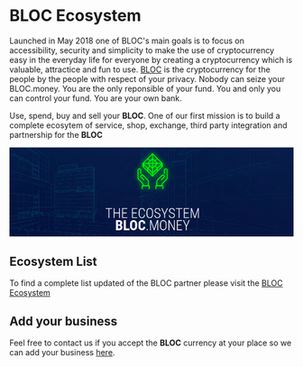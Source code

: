 # **BLOC Ecosystem**

Launched in May 2018 one of BLOC's main goals is to focus on accessibility, security and simplicity to make the use of cryptocurrency easy in the everyday life for everyone by creating a cryptocurrency which is valuable, attractice and fun to use. [BLOC](https://bloc.money) is the cryptocurrency for the people by the people with respect of your privacy. Nobody can seize your BLOC.money. You are the only reponsible of your fund. You and only you can control your fund. You are your own bank.

Use, spend, buy and sell your **BLOC**. One of our first mission is to build a complete ecosytem of service, shop, exchange, third party integration and partnership for the **BLOC**

[![ECOSYSTEM](images/ecosystem/ecosystem1.png)](https://bloc.money/ecosystem)

## **Ecosystem List**

To find a complete list updated of the BLOC partner please visit the [BLOC Ecosystem](https://bloc.money/ecosystem)

## **Add your business**

Feel free to contact us if you accept the **BLOC** currency at your place so we can add your business [here](https://bloc.money/ecosystem).